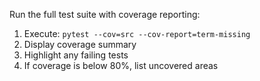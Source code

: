 Run the full test suite with coverage reporting:

1. Execute: `pytest --cov=src --cov-report=term-missing`
2. Display coverage summary
3. Highlight any failing tests
4. If coverage is below 80%, list uncovered areas

